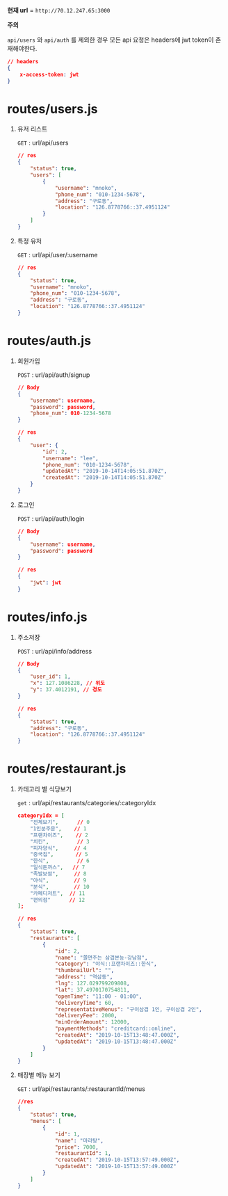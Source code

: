 **현재 url** = `http://70.12.247.65:3000`

**주의**

`api/users` 와 `api/auth` 를 제외한 경우 모든 api 요청은 headers에 jwt token이 존재해야한다.

```json
// headers
{
    x-access-token: jwt
}
```



# routes/users.js

1. 유저 리스트

   `GET` : url/api/users

   ```json
   // res
   {
       "status": true,
       "users": [
           {
               "username": "mnoko",
               "phone_num": "010-1234-5678",
               "address": "구로동",
               "location": "126.8778766::37.4951124"
           }
       ]
   }
   ```

   

2. 특정 유저

   `GET` : url/api/user/:username

   ```json
   // res
   {
       "status": true,
       "username": "mnoko",
       "phone_num": "010-1234-5678",
       "address": "구로동",
       "location": "126.8778766::37.4951124"
   }
   ```

   

# routes/auth.js

1. 회원가입

   `POST` : url/api/auth/signup

   ```json
   // Body
   {
       "username": username,
       "password": password,
       "phone_num": 010-1234-5678
   }
   
   // res
   {
       "user": {
           "id": 2,
           "username": "lee",
           "phone_num": "010-1234-5678",
           "updatedAt": "2019-10-14T14:05:51.870Z",
           "createdAt": "2019-10-14T14:05:51.870Z"
       }
   }
   ```

   

2. 로그인

   `POST` : url/api/auth/login

   ```json
   // Body
   {
       "username": username,
       "password": password
   }
   
   // res
   {
       "jwt": jwt
   }
   ```




# routes/info.js

1. 주소저장

   `POST` : url/api/info/address

   ```json
   // Body
   {
       "user_id": 1,
       "x": 127.1086228, // 위도
       "y": 37.4012191, // 경도
   }
   
   // res
   {
       "status": true,
       "address": "구로동",
       "location": "126.8778766::37.4951124"
   }
   ```



# routes/restaurant.js

1. 카테고리 별 식당보기

   `get` : url/api/restaurants/categories/:categoryIdx

   ```json
   categoryIdx = [
       "전체보기",      // 0
       "1인분주문",    // 1
       "프랜차이즈",    // 2
       "치킨",         // 3
       "피자양식",     // 4
       "중국집",       // 5
       "한식",         // 6
       "일식돈까스",   // 7
       "족발보쌈",     // 8
       "야식",        // 9
       "분식",        // 10
       "카페디저트",  // 11
       "편의점"      // 12
   ];
   
   // res
   {
       "status": true,
       "restaurants": [
           {
               "id": 2,
               "name": "쫄면주는 삼겹본능-강남점",
               "category": "야식::프랜차이즈::한식",
               "thumbnailUrl": "",
               "address": "역삼동",
               "lng": 127.029799209808,
               "lat": 37.4970170754811,
               "openTime": "11:00 - 01:00",
               "deliveryTime": 60,
               "representativeMenus": "구이삼겹 1인, 구이삼겹 2인",
               "deliveryFee": 2000,
               "minOrderAmount": 12000,
               "paymentMethods": "creditcard::online",
               "createdAt": "2019-10-15T13:48:47.000Z",
               "updatedAt": "2019-10-15T13:48:47.000Z"
           }
       ]
   }
   ```

   

2. 매장별 메뉴 보기

   `GET` : url/api/restaurants/:restaurantId/menus

   ```json
   //res 
   {
       "status": true,
       "menus": [
           {
               "id": 1,
               "name": "마라탕",
               "price": 7000,
               "restaurantId": 1,
               "createdAt": "2019-10-15T13:57:49.000Z",
               "updatedAt": "2019-10-15T13:57:49.000Z"
           }
       ]
   }
   ```

   